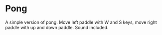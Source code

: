 # Pong
A simple version of pong. Move left paddle with W and S keys, move right paddle with up and down paddle.  Sound included. 
